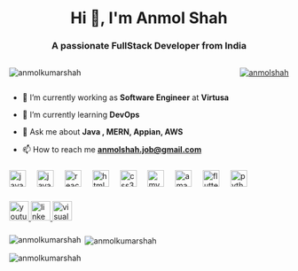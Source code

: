 <h1 align="center">Hi 👋, I'm Anmol Shah</h1>
<h3 align="center">A passionate FullStack Developer from India</h3>
<div style="display: flex; justify-content: space-between;">
<!--     <p align="right"><img width="400" src="https://github.com/anmolkumarshah/anmolkumarshah/assets/52107296/9583ecf8-c397-4a2b-a368-15b99ab8c68a" alt="anmolshah" /></p> -->
    <p align="left"><img src="https://komarev.com/ghpvc/?username=anmolkumarshah&label=Profile%20views&color=0e75b6&style=flat" alt="anmolkumarshah" /></p>
    <p align="left"><a href="https://twitter.com/Anmolsh11315511" target="blank"><img src="https://img.shields.io/twitter/follow/Anmolsh11315511?logo=twitter&style=for-the-badge" alt="anmolshah" /></a></p>
</div>




- 🔭 I’m currently working as **Software Engineer** at **Virtusa**

- 🌱 I’m currently learning **DevOps**

- 💬 Ask me about **Java , MERN, Appian, AWS**

- 📫 How to reach me **anmolshah.job@gmail.com**


###

<div align="left">
  <img src="https://cdn.jsdelivr.net/gh/devicons/devicon/icons/java/java-original.svg" height="30" alt="java logo"  />
  <img width="12" />
  <img src="https://cdn.jsdelivr.net/gh/devicons/devicon/icons/javascript/javascript-original.svg" height="30" alt="javascript logo"  />
  <img width="12" />
  <img src="https://cdn.jsdelivr.net/gh/devicons/devicon/icons/react/react-original.svg" height="30" alt="react logo"  />
  <img width="12" />
  <img src="https://cdn.jsdelivr.net/gh/devicons/devicon/icons/html5/html5-original.svg" height="30" alt="html5 logo"  />
  <img width="12" />
  <img src="https://cdn.jsdelivr.net/gh/devicons/devicon/icons/css3/css3-original.svg" height="30" alt="css3 logo"  />
  <img width="12" />
  <img src="https://cdn.simpleicons.org/mysql/4479A1" height="30" alt="mysql logo"  />
  <img width="12" />
  <img src="https://skillicons.dev/icons?i=aws" height="30" alt="amazonwebservices logo"  />
  <img width="12" />
  <img src="https://skillicons.dev/icons?i=flutter" height="30" alt="flutter logo"  />
  <img width="12" />
  <img src="https://cdn.jsdelivr.net/gh/devicons/devicon/icons/python/python-original.svg" height="30" alt="python logo"  />
</div>

###

<div align="left">
  <a href="https://www.youtube.com/@anmolkumarshah" target="_blank">
    <img src="https://img.shields.io/static/v1?message=Youtube&logo=youtube&label=&color=FF0000&logoColor=white&labelColor=&style=for-the-badge" height="35" alt="youtube logo"  />
  </a>
  <a href="https://www.linkedin.com/in/anmol-shah-a55694170/" target="_blank">
    <img src="https://img.shields.io/static/v1?message=LinkedIn&logo=linkedin&label=&color=0077B5&logoColor=white&labelColor=&style=for-the-badge" height="35" alt="linkedin logo"  />
  </a>
  <a href="https://anmolshah.netlify.app/" target="_blank">
    <img src="https://img.shields.io/static/v1?message=Portfolio&logo=visualstudio&label=&color=e2165e&logoColor=white&labelColor=&style=for-the-badge" height="35" alt="visualstudio logo"  />
  </a>
</div>

###



<p><img align="left" src="https://github-readme-stats.vercel.app/api/top-langs?username=anmolkumarshah&show_icons=true&locale=en&layout=compact&theme=tokyonight" alt="anmolkumarshah" /></p>

<p>&nbsp;<img align="center" src="https://github-readme-stats.vercel.app/api?username=anmolkumarshah&show_icons=true&locale=en&theme=tokyonight" alt="anmolkumarshah" /></p>

<p><img align="center" src="https://github-readme-streak-stats.herokuapp.com/?user=anmolkumarshah&&theme=tokyonight" alt="anmolkumarshah" /></p>
